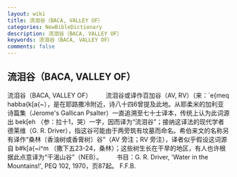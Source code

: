 ```yaml
---
layout: wiki
title: 流泪谷（BACA, VALLEY OF）
categories: NewBibleDictionary
description: 流泪谷（BACA, VALLEY OF）
keywords: 流泪谷（BACA, VALLEY OF）
comments: false
---
```


## 流泪谷（BACA, VALLEY OF）



流泪谷（BACA, VALLEY OF）
　　流泪谷或译作百加谷（AV, RV）（来：`e{meq habba{k[a{~），是在耶路撒冷附近，诗八十四6曾提及此地。从耶柔米的加利亚诗篇集（Jerome's Gallican Psalter）一直追溯至七十士译本，传统上认为此词源出
bek[eh （参：拉十1，哭）一字，因而译为“流泪谷”；接纳这译法的现代学者德莱维（G. R. Driver），指这谷可能由于两旁筑有坟墓而命名。希伯来文的名称另有译作“桑林〔香油树或香膏树〕谷”（AV 旁注；RV 旁注），译者似乎假设这词源自 b#k[a{~i^m （撒下五23-24，桑林）；这些树生长在干旱的地区，有人也许根据此点意译为“干渴山谷”（NEB）。
　　书目：G. R. Driver, 'Water in the
Mountains!', PEQ 102, 1970，页87起。
F.F.B.



